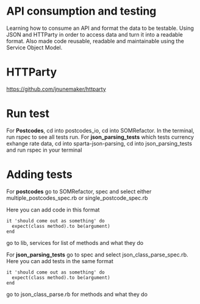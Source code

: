 # API consumption and testing

Learning how to consume an API and format the data to be testable. Using JSON and HTTParty in order to access data and turn it into a readable format. Also made code reusable, readable and maintainable using the Service Object Model.

# HTTParty
https://github.com/jnunemaker/httparty

# Run test

For **Postcodes**, cd into postcodes_io, cd into SOMRefactor. In the terminal, run rspec to see all tests run.
For **json_parsing_tests** which tests currency exhange rate data, cd into sparta-json-parsing, cd into json_parsing_tests and run rspec in your terminal

# Adding tests

For **postcodes** go to SOMRefactor, spec and select either multiple_postcodes_spec.rb or single_postcode_spec.rb

Here you can add code in this format
```
it 'should come out as something' do
  expect(class method).to be(argument)
end
```
go to lib, services for list of methods and what they do

For **json_parsing_tests** go to spec and select json_class_parse_spec.rb. Here you can add tests in the same format
```
it 'should come out as something' do
  expect(class method).to be(argument)
end
```
go to json_class_parse.rb for methods and what they do
